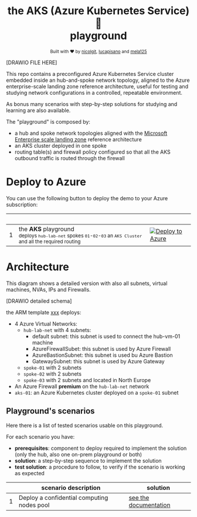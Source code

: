 <h1 align="center">the AKS (Azure Kubernetes Service) 🤯<br/> playground </h1>

<div align="center">
  <sub>Built with ❤︎ by
  <a href="https://github.com/nicolgit">nicolgit</a>,  <a href="https://github.com/lucapisano">lucapisano</a> and  <a href="https://github.com/mela125">mela125</a>
  </a>
</div>

[DRAWIO FILE HERE]

This repo contains a preconfigured Azure Kubernetes Service cluster embedded inside an hub-and-spoke network topology, aligned to the Azure enterprise-scale landing zone reference architecture, useful for testing and studying network configurations in a controlled, repeatable environment.

As bonus many scenarios with step-by-step solutions for studying and learning are also available.

The "playground" is composed by:
  * a hub and spoke network topologies aligned with the <a href="https://docs.microsoft.com/en-us/azure/cloud-adoption-framework/ready/enterprise-scale/architecture" target="_blank">Microsoft Enterprise scale landing zone</a> reference architecture
  * an AKS cluster deployed in one spoke
  * routing table(s) and firewall policy configured so that all the AKS outbound traffic is routed through the firewall

# Deploy to Azure

You can use the following button to deploy the demo to your Azure subscription:

| | &nbsp; | &nbsp; |
|---|---|---|
|1| the **AKS** playground<br/><sub>deploys `hub-lab-net` spokes `01`-`02`-`03` an `AKS Cluster` and all the required routing | [![Deploy to Azure](https://aka.ms/deploytoazurebutton)](https://portal.azure.com/#create/Microsoft.Template/uri/https%3A%2F%2Fraw.githubusercontent.com%2Fnicolgit%2Fthe-aks-playground%2Fmain%2Fmodules-arm%2Fhub-spoke-aks.json)


# Architecture

This diagram shows a detailed version with also all subnets, virtual machines, NVAs, IPs and Firewalls.

[DRAWIO detailed schema]

the ARM template [xxx](hub-01-bicep/xxx.json) deploys:

* 4 Azure Virtual Networks:
    * `hub-lab-net` with 4 subnets:
        * default subnet: this subnet is used to connect the hub-vm-01 machine
        * AzureFirewallSubet: this subnet is used by Azure Firewall
        * AzureBastionSubnet: this subnet is used bu Azure Bastion
        * GatewaySubnet: this subnet is used by Azure Gateway
    * `spoke-01` with 2 subnets 
    * `spoke-02` with 2 subnets 
    * `spoke-03` with 2 subnets and located in North Europe
* An Azure Firewall **premium** on the `hub-lab-net`  network
* `aks-01`: an Azure Kubernetes cluster deployed on a `spoke-01` subnet

## Playground's scenarios
Here there is a list of tested scenarios usable on this playground.

For each scenario you have:

* **prerequisites**: component to deploy required to implement the solution (only the hub, also one on-prem playground or both)
* **solution**: a step-by-step sequence to implement the solution
* **test solution**: a procedure to follow, to verify if the scenario is working as expected


| | scenario description | solution |
|---|---|---|
| 1 | Deploy a confidential computing nodes pool | [see the documentation](scenarios/confidential-01.md) |